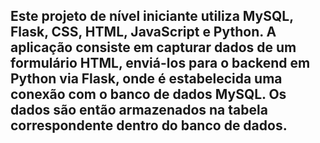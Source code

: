 Este projeto de nível iniciante utiliza MySQL, Flask, CSS, HTML, JavaScript e Python. A aplicação consiste em capturar dados de um formulário HTML, enviá-los para o backend em Python via Flask, onde é estabelecida uma conexão com o banco de dados MySQL. Os dados são então armazenados na tabela correspondente dentro do banco de dados.
-------------------------------------------------------------------------------------------------------------------------------------------------------------------------------